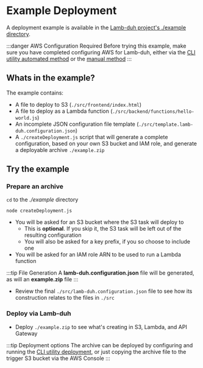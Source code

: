 # Example Deployment

A deployment example is available in the [Lamb-duh project's ./example directory](https://github.com/davehermann/lambduh/tree/master/example).

:::danger AWS Configuration Required
Before trying this example, make sure you have completed configuring AWS for Lamb-duh, either via the [CLI utility automated method](/CLI.md#initial-aws-configuration-automated) or the [manual method](./ManualConfiguration.md#iam-configuration)
:::

## Whats in the example?

The example contains:
+ A file to deploy to S3 (`./src/frontend/index.html`)
+ A file to deploy as a Lambda function (`./src/backend/functions/hello-world.js`)
+ An incomplete JSON configuration file template (`./src/template.lamb-duh.configuration.json`)
+ A `./createDeployment.js` script that will generate a complete configuration, based on your own S3 bucket and IAM role, and generate a deployable archive `./example.zip`

## Try the example

### Prepare an archive

`cd` to the *./example* directory

```shell
node createDeployment.js
```

+ You will be asked for an S3 bucket where the S3 task will deploy to
    + This is **optional**. If you skip it, the S3 task will be left out of the resulting configuration
    + You will also be asked for a key prefix, if you so choose to include one
+ You will be asked for an IAM role ARN to be used to run a Lambda function

:::tip File Generation
A **lamb-duh.configuration.json** file will be generated, as will an **example.zip** file
:::

+ Review the final `./src/lamb-duh.configuration.json` file to see how its construction relates to the files in `./src`

### Deploy via Lamb-duh

+ Deploy `./example.zip` to see what's creating in S3, Lambda, and API Gateway

:::tip Deployment options
The archive can be deployed by configuring and running the [CLI utility deployment](./CLI.md#application-deployment), or just copying the archive file to the trigger S3 bucket via the AWS Console
:::
